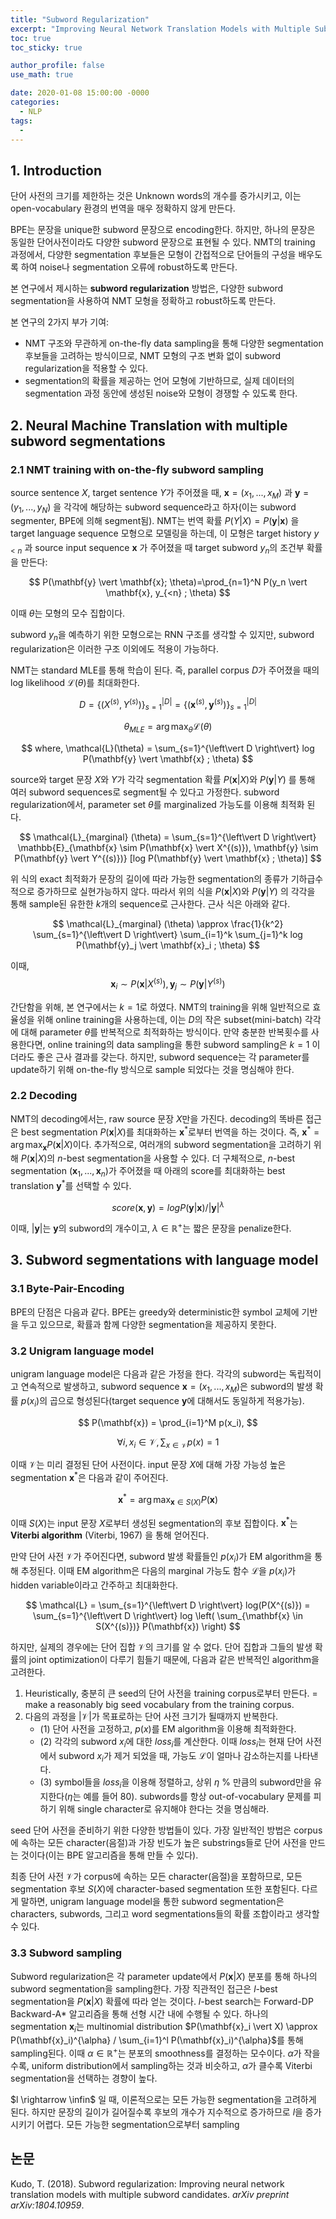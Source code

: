 ```yaml
---
title: "Subword Regularization"
excerpt: "Improving Neural Network Translation Models with Multiple Subword Candidates"
toc: true
toc_sticky: true

author_profile: false
use_math: true

date: 2020-01-08 15:00:00 -0000
categories: 
  - NLP
tags:
  - 
---
```

## 1. Introduction

단어 사전의 크기를 제한하는 것은 Unknown words의 개수를 증가시키고, 이는 open-vocabulary 환경의 번역을 매우 정확하지 않게 만든다. 

BPE는 문장을 unique한 subword 문장으로 encoding한다. 하지만, 하나의 문장은 동일한 단어사전이라도  다양한 subword 문장으로 표현될 수 있다. NMT의 training 과정에서, 다양한 segmentation 후보들은 모형이 간접적으로 단어들의 구성을 배우도록 하여 noise나 segmentation 오류에 robust하도록 만든다.

본 연구에서 제시하는 **subword regularization** 방법은, 다양한 subword segmentation을 사용하여 NMT 모형을 정확하고 robust하도록 만든다.

본 연구의 2가지 부가 기여:
* NMT 구조와 무관하게 on-the-fly data sampling을 통해 다양한 segmentation 후보들을 고려하는 방식이므로, NMT 모형의 구조 변화 없이 subword regularization을 적용할 수 있다.
* segmentation의 확률을 제공하는 언어 모형에 기반하므로, 실제 데이터의 segmentation 과정 동안에 생성된 noise와 모형이 경쟁할 수 있도록 한다.

## 2. Neural Machine Translation with multiple subword segmentations

### 2.1 NMT training with on-the-fly subword sampling

source sentence $X$, target sentence $Y$가 주어졌을 때, $\mathbf{x}=(x_1, ..., x_M)$ 과 $\mathbf{y}=(y_1, ..., y_N)$ 을 각각에 해당하는 subword sequence라고 하자(이는 subword segmenter, BPE에 의해 segment됨). NMT는 번역 확률 $P(Y \vert X)=P(\mathbf{y} \vert \mathbf{x})$ 을 target language sequence 모형으로 모델링을 하는데, 이 모형은 target history $y_{<n}$ 과 source input sequence $\mathbf{x}$ 가 주어졌을 때 target subword $y_n$의 조건부 확률을 만든다:

$$
P(\mathbf{y} \vert \mathbf{x}; \theta)=\prod_{n=1}^N P(y_n \vert \mathbf{x}, y_{<n} ; \theta)
$$

이때 $\theta$는 모형의 모수 집합이다.

subword $y_n$을 예측하기 위한 모형으로는 RNN 구조를 생각할 수 있지만, subword regularization은 이러한 구조 이외에도 적용이 가능하다.

NMT는 standard MLE를 통해 학습이 된다. 즉, parallel corpus $D$가 주어졌을 때의 log likelihood $\mathcal{L}(\theta)$를 최대화한다.

$$
D = \{ (X^{(s)}, Y^{(s)}) \}_{s=1}^{\left\vert D \right\vert}  = \{ (\mathbf{x}^{(s)}, \mathbf{y}^{(s)}) \}_{s=1}^{\left\vert D \right\vert} 
$$

$$
\theta_{MLE} = \arg \max_{\theta} \mathcal{L}(\theta)
$$

$$
where,  \mathcal{L}(\theta) = \sum_{s=1}^{\left\vert D \right\vert} log P(\mathbf{y} \vert \mathbf{x} ; \theta)
$$

source와 target 문장 $X$와 $Y$가 각각 segmentation 확률 $P(\mathbf{x} \vert X)$와 $P(\mathbf{y} \vert Y)$ 를 통해 여러 subword sequences로 segment될 수 있다고 가정한다. subword regularization에서, parameter set $\theta$를 marginalized 가능도를 이용해 최적화 된다.

$$
\mathcal{L}_{marginal} (\theta) = \sum_{s=1}^{\left\vert D \right\vert} \mathbb{E}_{\mathbf{x} \sim P(\mathbf{x} \vert X^{(s)}), \mathbf{y} \sim P(\mathbf{y} \vert Y^{(s)})} [log P(\mathbf{y} \vert \mathbf{x} ; \theta)]
$$

위 식의 exact 최적화가 문장의 길이에 따라 가능한 segmentation의 종류가 기하급수적으로 증가하므로 실현가능하지 않다. 따라서 위의 식을 $P(\mathbf{x} \vert X)$와 $P(\mathbf{y} \vert Y)$ 의 각각을 통해 sample된 유한한 $k$개의 sequence로 근사한다. 근사 식은 아래와 같다.

$$
\mathcal{L}_{marginal} (\theta) \approx \frac{1}{k^2} \sum_{s=1}^{\left\vert D \right\vert} \sum_{i=1}^k \sum_{j=1}^k log P(\mathbf{y}_j \vert \mathbf{x}_i ; \theta)
$$

이때,
$$
\mathbf{x}_i \sim P(\mathbf{x} \vert X^{(s)}), \mathbf{y}_j \sim P(\mathbf{y} \vert Y^{(s)})
$$

간단함을 위해, 본 연구에서는 $k=1$로 하였다. 
NMT의 training을 위해 일반적으로 효율성을 위해 online training을 사용하는데, 이는 $D$의 작은 subset(mini-batch) 각각에 대해 parameter $\theta$를 반복적으로 최적화하는 방식이다. 만약 충분한 반복횟수를 사용한다면, online training의 data sampling을 통한 subword sampling은 $k=1$ 이더라도 좋은 근사 결과를 갖는다. 하지만, subword sequence는 각 parameter를 update하기 위해 on-the-fly 방식으로 sample 되었다는 것을 명심해야 한다.

### 2.2 Decoding

NMT의 decoding에서는, raw source 문장 $X$만을 가진다. decoding의 똑바른 접근은 best segmentation $P(\mathbf{x} \vert X)$를 최대화하는 $\mathbf{x}^{\ast}$로부터 번역을 하는 것이다. 즉, $\mathbf{x}^{\ast} = \arg \max_{\mathbf{x}} P(\mathbf{x} \vert X)$이다. 추가적으로, 여러개의 subword segmentation을 고려하기 위해 $P(\mathbf{x} \vert X)$의 $n$-best segmentation을 사용할 수 있다. 더 구체적으로, $n$-best segmentation $(\mathbf{x}_1, ..., \mathbf{x}_n)$가 주어졌을 때 아래의 score를 최대화하는 best translation $\mathbf{y}^{\ast}$를 선택할 수 있다.

$$
score(\mathbf{x}, \mathbf{y}) = log P(\mathbf{y} \vert \mathbf{x}) / \left\vert \mathbf{y} \right\vert
^{\lambda}
$$

이때, $\left\vert \mathbf{y} \right\vert$는 $\mathbf{y}$의 subword의 개수이고, $\lambda \in \mathbb{R}^{+}$는 짧은 문장을 penalize한다.

## 3. Subword segmentations with language model

### 3.1 Byte-Pair-Encoding

BPE의 단점은 다음과 같다. BPE는 greedy와 deterministic한 symbol 교체에 기반을 두고 있으므로, 확률과 함께 다양한 segmentation을 제공하지 못한다.

### 3.2 Unigram language model

unigram language model은 다음과 같은 가정을 한다. 각각의 subword는 독립적이고 연속적으로 발생하고, subword sequence $\mathbf{x} = (x_1, ..., x_M)$은 subword의 발생 확률 $p(x_i)$의 곱으로 형성된다(target sequence $\mathbf{y}$에 대해서도 동일하게 적용가능).

$$
P(\mathbf{x}) = \prod_{i=1}^M p(x_i),
$$

$$
\forall i, x_i \in \mathcal{V}, \sum_{x \in \mathcal{V}} p(x) = 1
$$

이때 $\mathcal{V}$는 미리 결정된 단어 사전이다. input 문장 $X$에 대해 가장 가능성 높은 segmentation $\mathbf{x}^{\ast}$은 다음과 같이 주어진다.

$$
\mathbf{x}^{\ast} = \arg \max_{\mathbf{x} \in S(X)} P(\mathbf{x})
$$

이때 $S(X)$는 input 문장 $X$로부터 생성된 segmentation의 후보 집합이다. $\mathbf{x}^{\ast}$는 **Viterbi algorithm** (Viterbi, 1967) 을 통해 얻어진다.

만약 단어 사전 $\mathcal{V}$가 주어진다면, subword 발생 확률들인 $p(x_i)$가 EM algorithm을 통해 추정된다. 이때 EM algorithm은 다음의 marginal 가능도 함수 $\mathcal{L}$을 $p(x_i)$가 hidden variable이라고 간주하고 최대화한다.

$$
\mathcal{L} = \sum_{s=1}^{\left\vert D \right\vert} log(P(X^{(s)}) = \sum_{s=1}^{\left\vert D \right\vert} log \left( \sum_{\mathbf{x} \in S(X^{(s)})} P(\mathbf{x}) \right)
$$

하지만, 실제의 경우에는 단어 집합 $\mathcal{V}$의 크기를 알 수 없다. 
단어 집합과 그들의 발생 확률의 joint optimization이 다루기 힘들기 때문에, 다음과 같은  반복적인 algorithm을 고려한다.

1. Heuristically, 충분히 큰 seed의 단어 사전을 training corpus로부터 만든다. = make a reasonably big seed vocabulary from the training corpus.
2. 다음의 과정을 $\left\vert \mathcal{V} \right\vert$가 목표로하는 단어 사전 크기가 될때까지 반복한다.
	- (1) 단어 사전을 고정하고, $p(x)$를 EM algorithm을 이용해 최적화한다.
	- (2) 각각의 subword $x_i$에 대한 $loss_i$를 계산한다. 이때 $loss_i$는 현재 단어 사전에서 subword $x_i$가 제거 되었을 때, 가능도 $\mathcal{L}$이 얼마나 감소하는지를 나타낸다.
	- (3) symbol들을  $loss_i$을 이용해 정렬하고, 상위 $\eta$ % 만큼의 subword만을 유지한다($\eta$는 예를 들어 80). subwords를 항상 out-of-vocabulary 문제를 피하기 위해 single character로 유지해야 한다는 것을 명심해라. 

seed 단어 사전을 준비하기 위한 다양한 방법들이 있다. 가장 일반적인 방법은 corpus에 속하는 모든 character(음절)과 가장 빈도가 높은 substrings들로 단어 사전을 만드는 것이다(이는 BPE 알고리즘을 통해 만들 수 있다). 

최종 단어 사전 $\mathcal{V}$가 corpus에 속하는 모든 character(음절)을 포함하므로, 모든 segmentation 후보 $S(X)$에 character-based segmentation 또한 포함된다. 다르게 말하면, unigram language model을 통한 subword segmentation은 characters, subwords, 그리고 word segmentations들의 확률 조합이라고 생각할 수 있다.

### 3.3 Subword sampling

Subword regularization은 각 parameter update에서 $P(\mathbf{x} \vert X)$ 분포를 통해 하나의 subword segmentation을 sampling한다. 가장 직관적인 접근은 $l$-best segmentation을 $P(\mathbf{x} \vert X)$ 확률에 따라 얻는 것이다. $l$-best search는 Forward-DP Backward-A* 알고리즘을 통해 선형 시간 내에 수행될 수 있다. 하나의 segmentation $\mathbf{x}_i$는 multinomial distribution $P(\mathbf{x}_i \vert X) \approx P(\mathbf{x}_i)^{\alpha} / \sum_{i=1}^l P(\mathbf{x}_i)^{\alpha}$를 통해 sampling된다. 이때 $\alpha \in \mathbb{R}^+$는 분포의 smoothness를 결정하는 모수이다.  $\alpha$가 작을수록, uniform distribution에서 sampling하는 것과 비슷하고, $\alpha$가 클수록 Viterbi segmentation을 선택하는 경향이 높다.

$l \rightarrow \infin$ 일 때, 이론적으로는 모든 가능한 segmentation을 고려하게 된다. 하지만 문장의 길이가 길어질수록 후보의 개수가 지수적으로 증가하므로 $l$을 증가시키기 어렵다. 모든 가능한 segmentation으로부터 sampling 

## 논문 
Kudo, T. (2018). Subword regularization: Improving neural network translation models with multiple subword candidates. _arXiv preprint arXiv:1804.10959_.
<!--stackedit_data:
eyJoaXN0b3J5IjpbMTE4NDgxMDkzMywtNDU5NzQyNjEzLC00OT
I0NDI2NiwtNTkxNDgwODU3LDEyMDEzNTQ5NDcsLTUxMjIwMjIz
NiwxODAwNTc0OTcxLC0xODEyNjU1MjQzLDEzNDkyNjE5NzksMT
I0MjI1MTU1Niw0NDA4NDYyMjksLTc4MDMwODA1MiwxMjk3OTc4
MzYwLDY2ODkyMjMwOCwtMTU1MTgyNDA4NCwtMjA1MDg1MDMyNi
wtMjI3NzI4OTc2LC0yNzY2MTAzNTcsMjA5NDI4NzU0OF19
-->